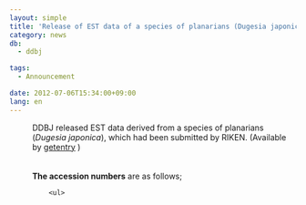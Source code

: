 ```yaml
---
layout: simple
title: 'Release of EST data of a species of planarians (Dugesia japonica)'
category: news
db:
  - ddbj

tags:
  - Announcement

date: 2012-07-06T15:34:00+09:00
lang: en
---
```


<html>

<dl>
    <dd>DDBJ released EST data derived from a species of planarians (<i>Dugesia japonica</i>), which had been submitted by RIKEN. (Available by <a href="http://getentry.ddbj.nig.ac.jp/top-e.html" target="_blank">getentry</a> )<br><br><br><b>The accession numbers</b> are as follows;<br>

        <ul>
</html>
